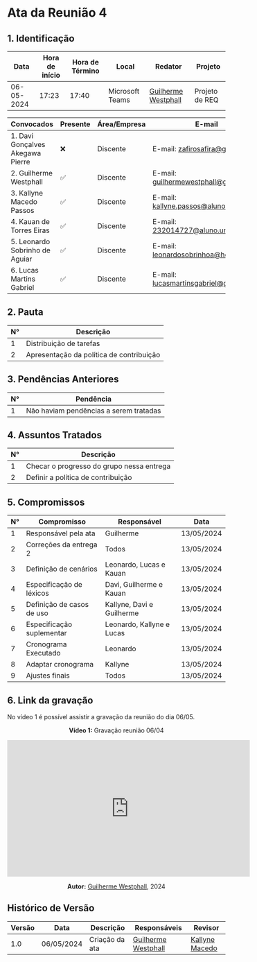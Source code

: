 # **Ata da Reunião 4**

## 1. Identificação

| Data       | Hora de início | Hora de Término | Local           | Redator                                         | Projeto        |
| ---------- | -------------- | --------------- | --------------- | ----------------------------------------------- | -------------- |
| 06-05-2024 | 17:23          | 17:40           | Microsoft Teams | [Guilherme Westphall](https://github.com/west7) | Projeto de REQ |

| Convocados                       | Presente | Área/Empresa | E-mail                                                                        |
| -------------------------------- | -------- | ------------ | ----------------------------------------------------------------------------- |
| 1. Davi Gonçalves Akegawa Pierre | ❌        | Discente     | E-mail: [zafirosafira@gmail.com](mailto:zafirosafira@gmail.com)               |
| 2. Guilherme Westphall           | ✅        | Discente     | E-mail: [guilhermewestphall@gmail.com](mailto:guilhermewestphall@gmail.com)   |
| 3. Kallyne Macedo Passos         | ✅        | Discente     | E-mail: [kallyne.passos@aluno.unb.br](mailto:kallyne.passos@aluno.unb.br)     |
| 4. Kauan de Torres Eiras         | ✅        | Discente     | E-mail: [232014727@aluno.unb.br](mailto:232014727@aluno.unb.br)               |
| 5. Leonardo Sobrinho de Aguiar   | ✅        | Discente     | E-mail: [leonardosobrinhoa@hotmail.com](mailto:leonardosobrinhoa@hotmail.com) |
| 6. Lucas Martins Gabriel         | ✅        | Discente     | E-mail: [lucasmartinsgabriel@gmail.com](mailto:lucasmartinsgabriel@gmail.com) |

## 2. Pauta

| N°  | Descrição                                |
| --- | ---------------------------------------- |
| 1   | Distribuição de tarefas                  |
| 2   | Apresentação da política de contribuição |


## 3. Pendências Anteriores

| N°  | Pendência                              |
| --- | -------------------------------------- |
| 1   | Não haviam pendências a serem tratadas |


## 4. Assuntos Tratados

| N°  | Descrição                                 |
| --- | ----------------------------------------- |
| 1   | Checar o progresso do grupo nessa entrega |
| 2   | Definir a política de contribuição        |


## 5. Compromissos

| N°  | Compromisso               | Responsável               | Data       |
| --- | ------------------------- | ------------------------- | ---------- |
| 1   | Responsável pela ata      | Guilherme                 | 13/05/2024 |
| 2   | Correções da entrega 2    | Todos                     | 13/05/2024 |
| 3   | Definição de cenários     | Leonardo, Lucas e Kauan   | 13/05/2024 |
| 4   | Especificação de léxicos  | Davi, Guilherme e Kauan   | 13/05/2024 |
| 5   | Definição de casos de uso | Kallyne, Davi e Guilherme | 13/05/2024 |
| 6   | Especificação suplementar | Leonardo, Kallyne e Lucas | 13/05/2024 |
| 7   | Cronograma Executado      | Leonardo                  | 13/05/2024 |
| 8   | Adaptar cronograma        | Kallyne                   | 13/05/2024 |
| 9   | Ajustes finais            | Todos                     | 13/05/2024 |

## 6. Link da gravação

No vídeo 1 é possível assistir a gravação da reunião do dia 06/05.

<center>

**Vídeo 1:** Gravação reunião 06/04

<iframe width="560" height="315" src="https://www.youtube.com/embed/6zOX0H4x2vA?si=A3arX1aN62lAuX1F" title="YouTube video player" frameborder="0" allow="accelerometer; autoplay; clipboard-write; encrypted-media; gyroscope; picture-in-picture; web-share" referrerpolicy="strict-origin-when-cross-origin" allowfullscreen></iframe>

**Autor:** [Guilherme Westphall](https://github.com/west7), 2024

</center>



## Histórico de Versão

| Versão | Data       | Descrição      | Responsáveis                                    | Revisor                                         |
| ------ | ---------- | -------------- | ----------------------------------------------- | ----------------------------------------------- |
| 1.0    | 06/05/2024 | Criação da ata | [Guilherme Westphall](https://github.com/west7) | [Kallyne Macedo](https://github.com/kalipassos) |
